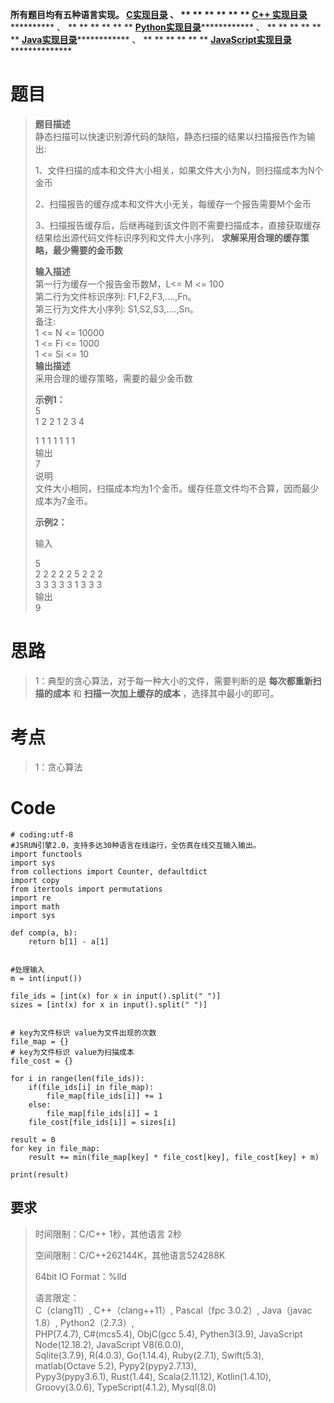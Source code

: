 **所有题目均有五种语言实现。
**[C实现目录](https://renjie.blog.csdn.net/article/details/129190260 "C实现目录")** 、
** ** ** ** ** ** **[C++
实现目录](https://blog.csdn.net/misayaaaaa/category_12036814.html "C++
实现目录")************** 、 ** ** ** ** ** **
**[Python实现目录](https://blog.csdn.net/misayaaaaa/category_12111005.html
"Python实现目录")************** 、 ** ** ** ** ** **
**[Java实现目录](https://blog.csdn.net/misayaaaaa/category_12111006.html
"Java实现目录")************** 、 ** ** ** ** ** **
**[JavaScript实现目录](https://blog.csdn.net/misayaaaaa/category_12199270.html
"JavaScript实现目录")****************

# 题目

> **题目描述**  
>  静态扫描可以快速识别源代码的缺陷，静态扫描的结果以扫描报告作为输出:
>
> 1、文件扫描的成本和文件大小相关，如果文件大小为N，则扫描成本为N个金币
>
> 2、扫描报告的缓存成本和文件大小无关，每缓存一个报告需要M个金币
>
> 3、扫描报告缓存后，后继再碰到该文件则不需要扫描成本，直接获取缓存结果给出源代码文件标识序列和文件大小序列，
> **求解采用合理的缓存策略，最少需要的金币数**
>
> **输入描述**  
>  第一行为缓存一个报告金币数M，L<= M <= 100  
>  第二行为文件标识序列: F1,F2,F3,....,Fn。  
>  第三行为文件大小序列: S1,S2,S3,....,Sn。  
>  备注:  
>  1 <= N <= 10000  
>  1 <= Fi <= 1000  
>  1 <= Si <= 10  
>  **输出描述**  
>  采用合理的缓存策略，需要的最少金币数
>
> **示例1：**  
>  5  
>  1 2 2 1 2 3 4
>
> 1 1 1 1 1 1 1  
>  输出  
>  7  
>  说明  
>  文件大小相同，扫描成本均为1个金币。缓存任意文件均不合算，因而最少成本为7金币。
>
> **示例2：**
>
> 输入
>
> 5  
>  2 2 2 2 2 5 2 2 2  
>  3 3 3 3 3 1 3 3 3  
>  输出  
>  9

# 思路

> 1：典型的贪心算法，对于每一种大小的文件，需要判断的是 **每次都重新扫描的成本** 和 **扫描一次加上缓存的成本** ，选择其中最小的即可。

# 考点

> 1：贪心算法

# Code

    
    
    # coding:utf-8
    #JSRUN引擎2.0，支持多达30种语言在线运行，全仿真在线交互输入输出。 
    import functools
    import sys
    from collections import Counter, defaultdict
    import copy
    from itertools import permutations
    import re
    import math
    import sys
    
    def comp(a, b):
        return b[1] - a[1]
    
    
    #处理输入
    m = int(input())
    
    file_ids = [int(x) for x in input().split(" ")]
    sizes = [int(x) for x in input().split(" ")]
                   
    
    # key为文件标识 value为文件出现的次数
    file_map = {}
    # key为文件标识 value为扫描成本
    file_cost = {}
    
    for i in range(len(file_ids)):
        if(file_ids[i] in file_map):
            file_map[file_ids[i]] += 1
        else:
            file_map[file_ids[i]] = 1
        file_cost[file_ids[i]] = sizes[i]
    
    result = 0
    for key in file_map:
        result += min(file_map[key] * file_cost[key], file_cost[key] + m)
    
    print(result)
    

## 要求

> 时间限制：C/C++ 1秒，其他语言 2秒
>
> 空间限制：C/C++262144K，其他语言524288K
>
> 64bit IO Format：%lld
>
> 语言限定：  
>  C（clang11）, C++（clang++11）, Pascal（fpc 3.0.2）, Java（javac 1.8）,
> Python2（2.7.3）,  
>  PHP(7.4.7), C#(mcs5.4), ObjC(gcc 5.4), Pythen3(3.9), JavaScript
> Node(12.18.2), JavaScript V8(6.0.0),  
>  Sqlite(3.7.9), R(4.0.3), Go(1.14.4), Ruby(2.7.1), Swift(5.3), matlab(Octave
> 5.2), Pypy2(pypy2.7.13),  
>  Pypy3(pypy3.6.1), Rust(1.44), Scala(2.11.12), Kotlin(1.4.10),
> Groovy(3.0.6), TypeScript(4.1.2), Mysql(8.0)

